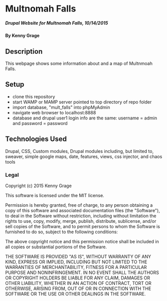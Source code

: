 # Multnomah Falls

##### Drupal Website for Multnomah Falls, 10/14/2015

#### By Kenny Grage

## Description

This webpage shows some information about and a map of Multnmoah Falls.

## Setup

- clone this repository
- start WAMP or MAMP server pointed to top directory of repo folder
- import database, "mult_falls" into phpMyAdmin
- navigate web browser to localhost:8888
- database and drupal user1 login info are the same: username = admin and password = password


## Technologies Used

Drupal, CSS, Custom modules, Drupal modules including, but limited to, sweaver, simple google maps, date, features, views, css injector, and chaos tools

### Legal


Copyright (c) 2015 Kenny Grage

This software is licensed under the MIT license.

Permission is hereby granted, free of charge, to any person obtaining a copy
of this software and associated documentation files (the "Software"), to deal
in the Software without restriction, including without limitation the rights
to use, copy, modify, merge, publish, distribute, sublicense, and/or sell
copies of the Software, and to permit persons to whom the Software is
furnished to do so, subject to the following conditions:

The above copyright notice and this permission notice shall be included in
all copies or substantial portions of the Software.

THE SOFTWARE IS PROVIDED "AS IS", WITHOUT WARRANTY OF ANY KIND, EXPRESS OR
IMPLIED, INCLUDING BUT NOT LIMITED TO THE WARRANTIES OF MERCHANTABILITY,
FITNESS FOR A PARTICULAR PURPOSE AND NONINFRINGEMENT. IN NO EVENT SHALL THE
AUTHORS OR COPYRIGHT HOLDERS BE LIABLE FOR ANY CLAIM, DAMAGES OR OTHER
LIABILITY, WHETHER IN AN ACTION OF CONTRACT, TORT OR OTHERWISE, ARISING FROM,
OUT OF OR IN CONNECTION WITH THE SOFTWARE OR THE USE OR OTHER DEALINGS IN
THE SOFTWARE.
